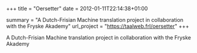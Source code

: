 +++
title = "Oersetter"
date = 2012-01-11T22:14:38+01:00

summary = "A Dutch-Frisian Machine translation project in collaboration with the Fryske Akademy"
url_project = "https://taalweb.frl/oersetter"
+++

A Dutch-Frisian Machine translation project in collaboration with the Fryske Akademy
